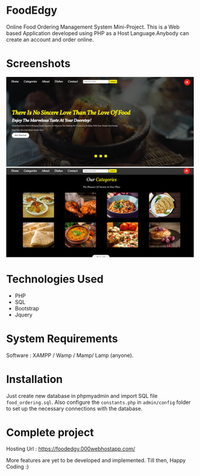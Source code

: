 # FoodEdgy
Online Food Ordering Management System Mini-Project. This is a Web based Application developed using PHP as a Host Language.Anybody can create an account and order online.

# Screenshots
<img src="./images/img1.png" width = 850px>

<img src="./images/img2.png" width = 850p>


# Technologies Used
* PHP
* SQL
* Bootstrap
* Jquery

# System Requirements
Software : XAMPP / Wamp / Mamp/ Lamp (anyone).

# Installation
Just create new database in phpmyadmin and import SQL file ```food_ordering.sql```. Also configure the ```constants.php``` in ```admin/config``` folder to set up the necessary connections with the database.

# Complete project
Hosting Url : https://foodedgy.000webhostapp.com/

More features are yet to be developed and implemented. Till then, Happy Coding :)
